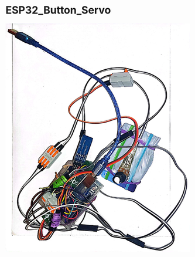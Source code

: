 # ESP32_Button_Servo


![alt text](https://raw.githubusercontent.com/Dian-Yordanov/ArduinoServoHC05AndPotentiometerControl/main/pics/12-03-2023%2017.15_2.jpg?raw=true)
